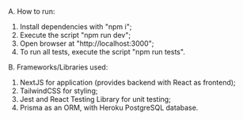 A. How to run:
  1) Install dependencies with "npm i";
  2) Execute the script "npm run dev";
  3) Open browser at "http://localhost:3000";
  4) To run all tests, execute the script "npm run tests".

B. Frameworks/Libraries used:
  1) NextJS for application (provides backend with React as frontend);
  2) TailwindCSS for styling;
  3) Jest and React Testing Library for unit testing;
  4) Prisma as an ORM, with Heroku PostgreSQL database.